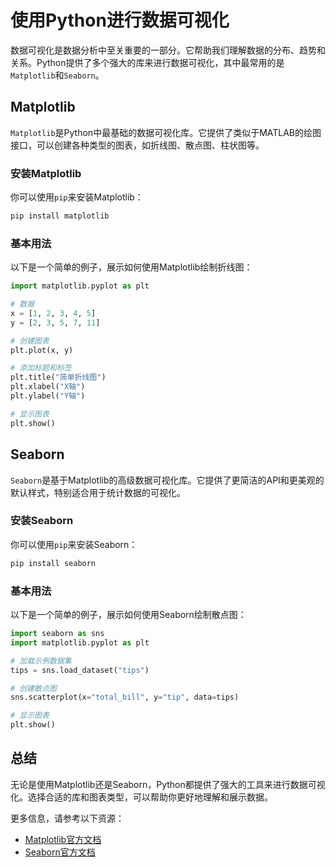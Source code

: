 # 使用Python进行数据可视化

数据可视化是数据分析中至关重要的一部分。它帮助我们理解数据的分布、趋势和关系。Python提供了多个强大的库来进行数据可视化，其中最常用的是`Matplotlib`和`Seaborn`。

## Matplotlib

`Matplotlib`是Python中最基础的数据可视化库。它提供了类似于MATLAB的绘图接口，可以创建各种类型的图表，如折线图、散点图、柱状图等。

### 安装Matplotlib

你可以使用`pip`来安装Matplotlib：

```bash
pip install matplotlib
```

### 基本用法

以下是一个简单的例子，展示如何使用Matplotlib绘制折线图：

```python
import matplotlib.pyplot as plt

# 数据
x = [1, 2, 3, 4, 5]
y = [2, 3, 5, 7, 11]

# 创建图表
plt.plot(x, y)

# 添加标题和标签
plt.title("简单折线图")
plt.xlabel("X轴")
plt.ylabel("Y轴")

# 显示图表
plt.show()
```

## Seaborn

`Seaborn`是基于Matplotlib的高级数据可视化库。它提供了更简洁的API和更美观的默认样式，特别适合用于统计数据的可视化。

### 安装Seaborn

你可以使用`pip`来安装Seaborn：

```bash
pip install seaborn
```

### 基本用法

以下是一个简单的例子，展示如何使用Seaborn绘制散点图：

```python
import seaborn as sns
import matplotlib.pyplot as plt

# 加载示例数据集
tips = sns.load_dataset("tips")

# 创建散点图
sns.scatterplot(x="total_bill", y="tip", data=tips)

# 显示图表
plt.show()
```

## 总结

无论是使用Matplotlib还是Seaborn，Python都提供了强大的工具来进行数据可视化。选择合适的库和图表类型，可以帮助你更好地理解和展示数据。

更多信息，请参考以下资源：

- [Matplotlib官方文档](https://matplotlib.org/stable/contents.html)
- [Seaborn官方文档](https://seaborn.pydata.org/)